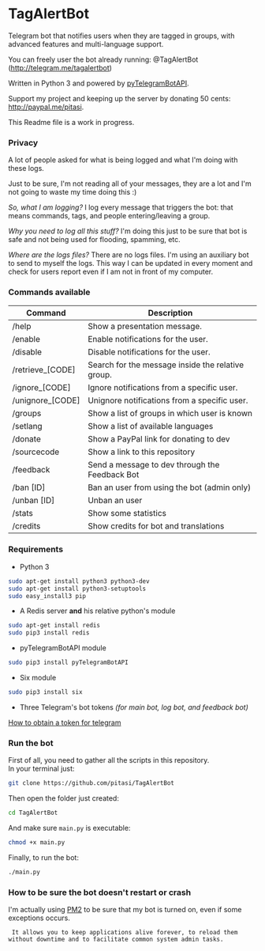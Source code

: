 # TagAlertBot
Telegram bot that notifies users when they are tagged in groups, 
with advanced features and multi-language support.

You can freely user the bot already running: @TagAlertBot (http://telegram.me/tagalertbot)

Written in Python 3 and powered by
[pyTelegramBotAPI](https://github.com/eternnoir/pyTelegramBotAPI).

Support my project and keeping up the server by donating 50 cents: http://paypal.me/pitasi.

This Readme file is a work in progress.

### Privacy
A lot of people asked for what is being logged and what I'm doing with these logs.

Just to be sure, I'm not reading all of your messages, they are a lot and I'm not going to waste my time doing this :)

_So, what I am logging?_ I log every message that triggers the bot: that means commands, tags, and people entering/leaving a group.

_Why you need to log all this stuff?_ I'm doing this just to be sure that bot is safe and not being used for flooding, spamming, etc.

_Where are the logs files?_ There are no logs files. I'm using an auxiliary bot to send to myself the logs.
This way I can be updated in every moment and check for users report even if I am not in front of my computer.

### Commands available

| Command           | Description                                           |
| ----------------- | ----------------------------------------------------- |
| /help             | Show a presentation message.                          |
| /enable           | Enable notifications for the user.                    |
| /disable          | Disable notifications for the user.                   |
| /retrieve_[CODE]  | Search for the message inside the relative group.     |
| /ignore_[CODE]    | Ignore notifications from a specific user.            |
| /unignore_[CODE]  | Unignore notifications from a specific user.          |
| /groups           | Show a list of groups in which user is known          |
| /setlang          | Show a list of available languages                    |
| /donate           | Show a PayPal link for donating to dev                |
| /sourcecode       | Show a link to this repository                        |
| /feedback         | Send a message to dev through the Feedback Bot        |
| /ban [ID]         | Ban an user from using the bot (admin only)           |
| /unban [ID]       | Unban an user                                         |
| /stats            | Show some statistics                                  |
| /credits          | Show credits for bot and translations                 |

### Requirements
* Python 3
```bash
sudo apt-get install python3 python3-dev
sudo apt-get install python3-setuptools
sudo easy_install3 pip
```

* A Redis server __and__ his relative python's module
```bash
sudo apt-get install redis
sudo pip3 install redis
```

* pyTelegramBotAPI module
```bash
sudo pip3 install pyTelegramBotAPI
```

* Six module
```bash
sudo pip3 install six
```

* Three Telegram's bot tokens _(for main bot, log bot, and feedback bot)_

[How to obtain a token for telegram](https://unnikked.ga/getting-started-with-telegram-bots/)
 

### Run the bot
First of all, you need to gather all the scripts in this repository.<br>
In your terminal just:
```bash
git clone https://github.com/pitasi/TagAlertBot
```

Then open the folder just created:
```bash
cd TagAlertBot
```
And make sure `main.py` is executable:
```bash    
chmod +x main.py
```

Finally, to run the bot:
```bash
./main.py
```
    
### How to be sure the bot doesn't restart or crash

I'm actually using [PM2](https://github.com/Unitech/pm2) to be sure that my bot is turned on, even if some exceptions occurs.

     It allows you to keep applications alive forever, to reload them without downtime and to facilitate common system admin tasks.

